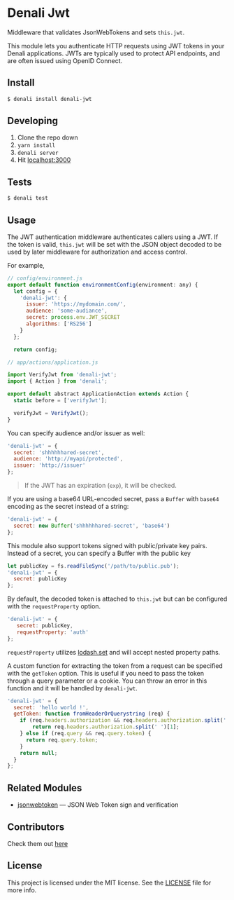 # Denali Jwt

Middleware that validates JsonWebTokens and sets `this.jwt`.

This module lets you authenticate HTTP requests using JWT tokens in your Denali
applications. JWTs are typically used to protect API endpoints, and are
often issued using OpenID Connect.

## Install

```sh
$ denali install denali-jwt
```

## Developing

1. Clone the repo down
2. `yarn install`
3. `denali server`
4. Hit [localhost:3000](http://localhost:3000)

## Tests

```sh
$ denali test
```

## Usage

The JWT authentication middleware authenticates callers using a JWT.
If the token is valid, `this.jwt` will be set with the JSON object decoded
to be used by later middleware for authorization and access control.

For example,

```javascript
// config/environment.js
export default function environmentConfig(environment: any) {
  let config = {
    'denali-jwt': {
      issuer: 'https://mydomain.com/',
      audience: 'some-audiance',
      secret: process.env.JWT_SECRET
      algorithms: ['RS256']
    }
  };

  return config;
```

```javascript
// app/actions/application.js

import VerifyJwt from 'denali-jwt';
import { Action } from 'denali';

export default abstract ApplicationAction extends Action {
  static before = ['verifyJwt'];

  verifyJwt = VerifyJwt();
}
```

You can specify audience and/or issuer as well:

```javascript
'denali-jwt' = {
  secret: 'shhhhhhared-secret',
  audience: 'http://myapi/protected',
  issuer: 'http://issuer'
};
```

> If the JWT has an expiration (`exp`), it will be checked.

If you are using a base64 URL-encoded secret, pass a `Buffer` with `base64` encoding as the secret instead of a string:

```javascript
'denali-jwt' = {
  secret: new Buffer('shhhhhhared-secret', 'base64')
};
```

This module also support tokens signed with public/private key pairs. Instead of a secret, you can specify a Buffer with the public key

```javascript
let publicKey = fs.readFileSync('/path/to/public.pub');
'denali-jwt' = {
  secret: publicKey
};
```

By default, the decoded token is attached to `this.jwt` but can be configured with the `requestProperty` option.


```javascript
'denali-jwt' = {
   secret: publicKey,
   requestProperty: 'auth'
};
```

`requestProperty` utilizes [lodash.set](https://lodash.com/docs/4.17.2#set) and will accept nested property paths.

A custom function for extracting the token from a request can be specified with
the `getToken` option. This is useful if you need to pass the token through a
query parameter or a cookie. You can throw an error in this function and it will
be handled by `denali-jwt`.

```javascript
'denali-jwt' = {
  secret: 'hello world !',
  getToken: function fromHeaderOrQuerystring (req) {
    if (req.headers.authorization && req.headers.authorization.split(' ')[0] === 'Bearer') {
        return req.headers.authorization.split(' ')[1];
    } else if (req.query && req.query.token) {
      return req.query.token;
    }
    return null;
  }
};
```
## Related Modules

- [jsonwebtoken](https://github.com/auth0/node-jsonwebtoken) — JSON Web Token sign and verification

## Contributors
Check them out [here](https://github.com/seawatts/denali-jwt/graphs/contributors)

## License

This project is licensed under the MIT license. See the [LICENSE](LICENSE) file for more info.
